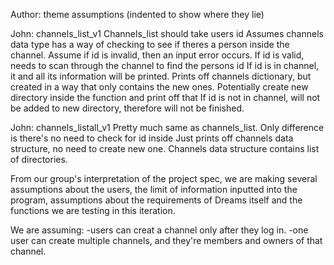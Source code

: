 
Author: theme
    assumptions (indented to show where they lie)

John: channels_list_v1
    Channels_list should take users id
    Assumes channels data type has a way of checking to see if theres a person inside the channel.
    Assume if id is invalid, then an input error occurs.
    If id is valid, needs to scan through the channel to find the persons id
    If id is in channel, it and all its information will be printed.
    Prints off channels dictionary, but created in a way that only contains the new ones.
    Potentially create new directory inside the function and print off that
    If id is not in channel, will not be added to new directory, therefore will not be finished. 


John: channels_listall_v1
    Pretty much same as channels_list. 
    Only difference is there's no need to check for id inside
    Just prints off channels data structure, no need to create new one.
    Channels data structure contains list of directories.
    

From our group's interpretation of the project spec, we are making several 
assumptions about the users, the limit of information inputted into the program,
assumptions about the requirements of Dreams itself and the functions we are 
testing in this iteration.

We are assuming:
-users can creat a channel only after they log in.
-one user can create multiple channels, and they're members and owners of that channel.
